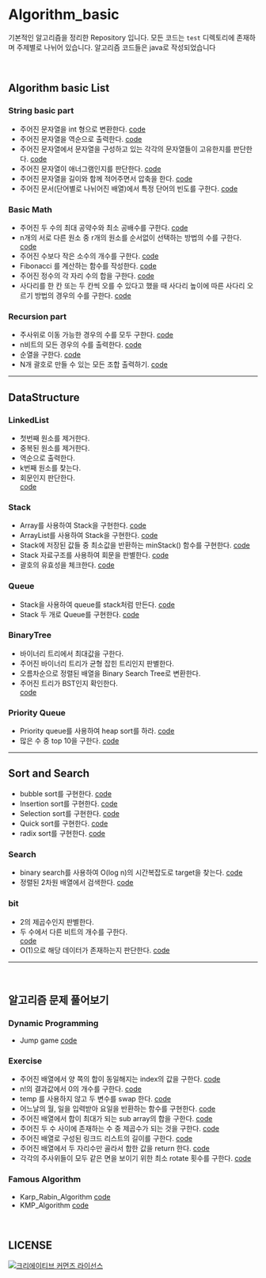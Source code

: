 # Algorithm_basic
기본적인 알고리즘을 정리한 Repository 입니다. 모든 코드는 `test` 디렉토리에 존재하며 주제별로 나뉘어 있습니다. 알고리즘 코드들은 java로 작성되었습니다

</br>

## Algorithm basic List

### String basic part
* 주어진 문자열을 int 형으로 변환한다. [code](https://github.com/JaeYeopHan/algorithm_basic_java/blob/master/src/test/java/algorithm/basic/StringParseToInt.java)
* 주어진 문자열을 역순으로 출력한다. [code](https://github.com/JaeYeopHan/algorithm_basic_java/blob/master/src/test/java/algorithm/basic/StringReverse.java)
* 주어진 문자열에서 문자열을 구성하고 있는 각각의 문자열들이 고유한지를 판단한다. [code](https://github.com/JaeYeopHan/algorithm_basic_java/blob/master/src/test/java/algorithm/basic/UniqueCharacterInString.java)
* 주어진 문자열이 애너그램인지를 판단한다. [code](https://github.com/JaeYeopHan/algorithm_basic_java/blob/master/src/test/java/algorithm/basic/IsAnagram.java)
* 주어진 문자열을 길이와 함께 적어주면서 압축을 한다. [code](https://github.com/JaeYeopHan/algorithm_basic_java/blob/master/src/test/java/algorithm/basic/CharacterCompressWithLength.java)
* 주어진 문서(단어별로 나뉘어진 배열)에서 특정 단어의 빈도를 구한다. [code](https://github.com/JaeYeopHan/algorithm_basic_java/blob/master/src/test/java/algorithm/basic/FrequencyStringInDocument.java)

### Basic Math
* 주어진 두 수의 최대 공약수와 최소 공배수를 구한다. [code](https://github.com/JaeYeopHan/algorithm_basic_java/blob/master/src/test/java/algorithm/basicMath/GcdAndGcm.java)
* n개의 서로 다른 원소 중 r개의 원소를 순서없이 선택하는 방법의 수를 구한다. [code](https://github.com/JaeYeopHan/algorithm_basic_java/blob/master/src/test/java/algorithm/basicMath/BasicCombination.java)
* 주어진 수보다 작은 소수의 개수를 구한다. [code](https://github.com/JaeYeopHan/algorithm_basic_java/blob/master/src/test/java/algorithm/basicMath/FindPrimeNumTest.java)
* Fibonacci 를 계산하는 함수를 작성한다. [code](https://github.com/JaeYeopHan/algorithm_basic_java/blob/master/src/test/java/algorithm/basicMath/Fibonacci.java)
* 주어진 정수의 각 자리 수의 합을 구한다. [code](https://github.com/JaeYeopHan/algorithm_basic_java/blob/master/src/test/java/algorithm/basicMath/SumEachNum.java)
* 사다리를 한 칸 또는 두 칸씩 오를 수 있다고 했을 때 사다리 높이에 따른 사다리 오르기 방법의 경우의 수를 구한다. [code](https://github.com/JaeYeopHan/algorithm_basic_java/blob/master/src/test/java/algorithm/basicMath/Ladder.java)

### Recursion part
* 주사위로 이동 가능한 경우의 수를 모두 구한다. [code](https://github.com/JaeYeopHan/algorithm_basic_java/blob/master/src/test/java/algorithm/recursion/Dice.java)
* n비트의 모든 경우의 수를 출력한다. [code](https://github.com/JaeYeopHan/algorithm_basic_java/blob/master/src/test/java/algorithm/recursion/NBitWays.java)
* 순열을 구한다. [code](https://github.com/JaeYeopHan/algorithm_basic_java/blob/master/src/test/java/algorithm/recursion/Permutation.java)
* N개 괄호로 만들 수 있는 모든 조합 출력하기. [code](https://github.com/JaeYeopHan/algorithm_basic_java/blob/master/src/test/java/algorithm/recursion/BraceCombination.java)

---

## DataStructure
### LinkedList
* 첫번째 원소를 제거한다.
* 중복된 원소를 제거한다.
* 역순으로 출력한다.
* k번째 원소를 찾는다.
* 회문인지 판단한다.  
[code](https://github.com/JaeYeopHan/algorithm_basic_java/blob/master/src/test/java/datastructure/codeedlist/SinglecodeedListTest.java)

### Stack
* Array를 사용하여 Stack을 구현한다. [code](https://github.com/JaeYeopHan/algorithm_basic_java/blob/master/src/test/java/datastructure/stack/MyStackWithArrayTest.java)
* ArrayList를 사용하여 Stack을 구현한다. [code](https://github.com/JaeYeopHan/algorithm_basic_java/blob/master/src/test/java/datastructure/stack/MyStackWithArrayListTest.java)
* Stack에 저장된 값들 중 최소값을 반환하는 minStack() 함수를 구현한다. [code](https://github.com/JaeYeopHan/algorithm_basic_java/blob/master/src/test/java/datastructure/stack/MinimumStackTest.java)
* Stack 자료구조를 사용하여 회문을 판별한다. [code](https://github.com/JaeYeopHan/algorithm_basic_java/blob/master/src/test/java/datastructure/stack/IsPalindromeTest.java)
* 괄호의 유효성을 체크한다. [code](https://github.com/JaeYeopHan/algorithm_basic_java/blob/master/src/test/java/datastructure/stack/CheckBrace.java)

### Queue
* Stack을 사용하여 queue를 stack처럼 만든다. [code](https://github.com/JaeYeopHan/algorithm_basic_java/blob/master/src/test/java/datastructure/queue/ReverseQueueTest.java)
* Stack 두 개로 Queue를 구현한다. [code](https://github.com/JaeYeopHan/algorithm_basic_java/blob/master/src/test/java/datastructure/queue/QueueWithTwoStack.java)

### BinaryTree
* 바이너리 트리에서 최대값을 구한다.
* 주어진 바이너리 트리가 균형 잡힌 트리인지 판별한다.
* 오름차순으로 정렬된 배열을 Binary Search Tree로 변환한다.
* 주어진 트리가 BST인지 확인한다.  
[code](https://github.com/JaeYeopHan/algorithm_basic_java/blob/master/src/test/java/datastructure/binaryTree/BinaryTree.java)

### Priority Queue
* Priority queue를 사용하여 heap sort를 하라. [code](https://github.com/JaeYeopHan/algorithm_basic_java/blob/master/src/test/java/datastructure/priorityqueue/HeapSortByUsingPQ.java)
* 많은 수 중 top 10을 구한다. [code](https://github.com/JaeYeopHan/algorithm_basic_java/blob/master/src/test/java/datastructure/priorityqueue/CalcTopTen.java)

---

## Sort and Search
* bubble sort를 구현한다. [code](https://github.com/JaeYeopHan/algorithm_basic_java/blob/master/src/test/java/sort/BubbleSort.java)
* Insertion sort를 구현한다. [code](https://github.com/JaeYeopHan/algorithm_basic_java/blob/master/src/test/java/sort/InsertionSort.java)
* Selection sort를 구현한다. [code](https://github.com/JaeYeopHan/algorithm_basic_java/blob/master/src/test/java/sort/SelectionSort.java)
* Quick sort를 구현한다. [code](https://github.com/JaeYeopHan/algorithm_basic_java/blob/master/src/test/java/sort/QuickSort.java)
* radix sort를 구현한다. [code](https://github.com/JaeYeopHan/algorithm_basic_java/blob/master/src/test/java/sort/RadixSort.java)

### Search
* binary search를 사용하여 O(log n)의 시간복잡도로 target을 찾는다. [code](https://github.com/JaeYeopHan/algorithm_basic_java/blob/master/src/test/java/search/BinarySearchTest.java) 
* 정렬된 2차원 배열에서 검색한다. [code](https://github.com/JaeYeopHan/algorithm_basic_java/blob/master/src/test/java/search/SearchIn2DTest.java)

### bit
* 2의 제곱수인지 판별한다.
* 두 수에서 다른 비트의 개수를 구한다.  
[code](https://github.com/JaeYeopHan/algorithm_basic_java/blob/master/src/test/java/bit/BitOperator.java)
* O(1)으로 해당 데이터가 존재하는지 판단한다. [code](https://github.com/JaeYeopHan/algorithm_basic_java/blob/master/src/test/java/bit/BitMapTest.java)

---
</br>

## 알고리즘 문제 풀어보기

### Dynamic Programming
* Jump game [code](https://github.com/JaeYeopHan/algorithm_basic_java/blob/master/src/test/java/algorithm/dp/JumpGame.java)

### Exercise
* 주어진 배열에서 양 쪽의 합이 동일해지는 index의 값을 구한다. [code](https://github.com/JaeYeopHan/algorithm_basic_java/blob/master/src/test/java/exercise/SearchEquilibrium.java)
* n!의 결과값에서 0의 개수를 구한다. [code](https://github.com/JaeYeopHan/algorithm_basic_java/blob/master/src/test/java/exercise/FactorialZeroCount.java)
* temp 를 사용하지 않고 두 변수를 swap 한다. [code](https://github.com/JaeYeopHan/algorithm_basic_java/blob/master/src/test/java/exercise/NoTempSwapTest.java)
* 어느날의 월, 일을 입력받아 요일을 반환하는 함수를 구현한다. [code](https://github.com/JaeYeopHan/algorithm_basic_java/blob/master/src/test/java/exercise/CalenderExample.java)
* 주어진 배열에서 합이 최대가 되는 sub array의 합을 구한다. [code](https://github.com/JaeYeopHan/algorithm_basic_java/blob/master/src/test/java/exercise/FindMaxSumInArray.java)
* 주어진 두 수 사이에 존재하는 수 중 제곱수가 되는 것을 구한다. [code](https://github.com/JaeYeopHan/algorithm_basic_java/blob/master/src/test/java/exercise/FindSquareNum.java)
* 주어진 배열로 구성된 링크드 리스트의 길이를 구한다. [code](https://github.com/JaeYeopHan/algorithm_basic_java/blob/master/src/test/java/exercise/LinkedListLength.java)
* 주어진 배열에서 두 자리수만 골라서 합한 값을 return 한다. [code](https://github.com/JaeYeopHan/algorithm_basic_java/blob/master/src/test/java/exercise/OnlyTwoDigitSum.java)
* 각각의 주사위들이 모두 같은 면을 보이기 위한 최소 rotate 횟수를 구한다. [code](https://github.com/JaeYeopHan/algorithm_basic_java/blob/master/src/test/java/exercise/SameFaceDice.java)

### Famous Algorithm
* Karp_Rabin_Algorithm [code](https://github.com/JaeYeopHan/algorithm_basic_java/blob/master/src/test/java/famous_algorithm/Karp_Rabin_Algorithm.java)
* KMP_Algorithm [code](https://github.com/JaeYeopHan/algorithm_basic_java/blob/master/src/test/java/famous_algorithm/KMP_Algorithm.java)

</br>

## LICENSE
<a rel="license" href="http://creativecommons.org/licenses/by/4.0/"><img alt="크리에이티브 커먼즈 라이선스" style="border-width:0" src="https://i.creativecommons.org/l/by/4.0/88x31.png" /></a>


